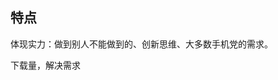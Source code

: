 

## 特点

体现实力：做到别人不能做到的、创新思维、大多数手机党的需求。

下载量，解决需求

























































